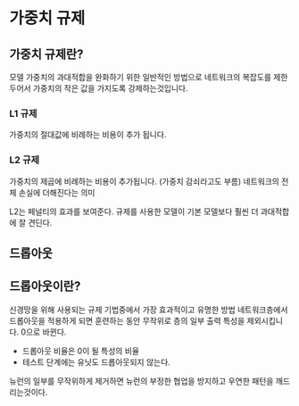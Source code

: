 # 가중치 규제
## 가중치 규제란?
모델 가중치의 과대적합을 완화하기 위한 일반적인 방법으로 네트워크의 복잡도를 제한두어서 가중치의 작은 값을 가지도록 강제하는것입니다.


### L1 규제
가중치의 절대값에 비례하는 비용이 추가 됩니다.

### L2 규제
가중치의 제곱에 비례하는 비용이 추가됩니다. (가중치 감쇠라고도 부름)
네트워크의 전체 손실에 더해진다는 의미

L2는 페널티의 효과를 보여준다. 규제를 사용한 모델이 기본 모델보다 훨씬 더 과대적합에
잘 견딘다.

## 드롭아웃
## 드롭아웃이란?
신경망을 위해 사용되는 규제 기법중에서 가장 효과적이고 유명한 방법
네트워크층에서 드롭아웃을 적용하게 되면 훈련하는 동안 무작위로 층의 일부 출력 특성을 제외시킵니다. 0으로 바뀐다.
- 드롭아웃 비율은 0이 될 특성의 비율
- 테스트 단계에는 유닛도 드롭아웃되지 않는다.

뉴런의 일부를 무작위하게 제거하면 뉴런의 부정한 협업을 방지하고 우연한 패턴을 깨드리는것이다. 
